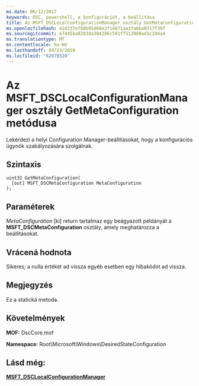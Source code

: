 ```yaml
---
ms.date: 06/12/2017
keywords: DSC, powershell, a konfigurációt, a beállítása
title: Az MSFT_DSCLocalConfigurationManager osztály GetMetaConfiguration metódusa
ms.openlocfilehash: e14237ef68b95d68e2f14071aa1fa6ba0717f39f
ms.sourcegitcommit: e7445ba8203da304286c591ff513900ad1c244a4
ms.translationtype: MT
ms.contentlocale: hu-HU
ms.lasthandoff: 04/23/2019
ms.locfileid: "62078520"
---
```

# <a name="getmetaconfiguration-method-of-the-msftdsclocalconfigurationmanager-class"></a>Az MSFT_DSCLocalConfigurationManager osztály GetMetaConfiguration metódusa

Lekérdezi a helyi Configuration Manager-beállításokat, hogy a konfigurációs ügynök szabályozására szolgálnak.

## <a name="syntax"></a>Szintaxis

```mof
uint32 GetMetaConfiguration(
  [out] MSFT_DSCMetaConfiguration MetaConfiguration
);
```

## <a name="parameters"></a>Paraméterek

*MetaConfiguration* \[ki\] return tartalmaz egy beágyazott példányát a **MSFT_DSCMetaConfiguration** osztály, amely meghatározza a beállításokat.

## <a name="return-value"></a>Vrácená hodnota

Sikeres; a nulla értéket ad vissza egyéb esetben egy hibakódot ad vissza.

## <a name="remarks"></a>Megjegyzés

Ez a statická metoda.

## <a name="requirements"></a>Követelmények

**MOF:** DscCore.mof

**Namespace**: Root\Microsoft\Windows\DesiredStateConfiguration

## <a name="see-also"></a>Lásd még:

[**MSFT_DSCLocalConfigurationManager**](msft-dsclocalconfigurationmanager.md)
